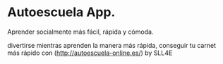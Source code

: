 # Autoescuela App. 
Aprender socialmente más fácil, rápida y cómoda.

divertirse mientras aprenden la manera más rápida, conseguir tu carnet más rápido con (http://autoescuela-online.es/) by SLL4E